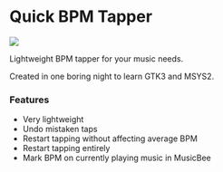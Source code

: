 # Quick BPM Tapper

![](https://i.imgur.com/ssoCDs9.jpg)

Lightweight BPM tapper for your music needs.

Created in one boring night to learn GTK3 and MSYS2.

### Features

- Very lightweight
- Undo mistaken taps
- Restart tapping without affecting average BPM
- Restart tapping entirely
- Mark BPM on currently playing music in MusicBee
